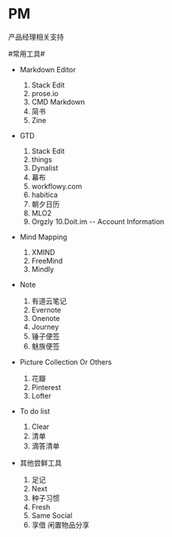 # PM
产品经理相关支持

#常用工具#
+ Markdown Editor 
  1. Stack Edit 
  2. prose.io
  3. CMD Markdown
  4. 简书
  5. Zine
 
+ GTD
  1. Stack Edit 
  2. things
  3. Dynalist
  4. 幕布
  5. workflowy.com
  6. habitica
  7. 朝夕日历
  8. MLO2
  9. Orgzly
  10.Doit.im  -- Account Information


+ Mind Mapping
  1. XMIND
  2. FreeMind
  3. Mindly

+ Note 
  1. 有道云笔记
  2. Evernote
  3. Onenote
  4. Journey
  5. 锤子便签
  6. 魅族便签 
  
+ Picture Collection Or Others
  1. 花瓣
  2. Pinterest
  3. Lofter

+ To do list 
  1. Clear
  2. 清单
  3. 滴答清单

+ 其他尝鲜工具 
  1. 足记
  2. Next
  3. 种子习惯
  4. Fresh
  5. Same  Social
  6. 享借  闲置物品分享 
  